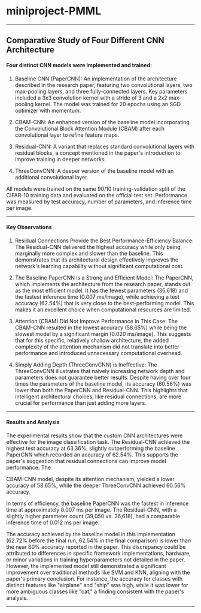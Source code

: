 # miniproject-PMML

---
## Comparative Study of Four Different CNN Architecture

#### Four distinct CNN models were implemented and trained:


1. Baseline CNN (PaperCNN): An implementation of the architecture described in the research paper, featuring two convolutional layers, two max-pooling layers, and three fully-connected layers. Key parameters included a 3x3 convolution kernel with a stride of 3 and a 2x2 max-pooling kernel. The model was trained for 20 epochs using an SGD optimizer with momentum.




2. CBAM-CNN: An enhanced version of the baseline model incorporating the Convolutional Block Attention Module (CBAM) after each convolutional layer to refine feature maps.


3. Residual-CNN: A variant that replaces standard convolutional layers with residual blocks, a concept mentioned in the paper's introduction to improve training in deeper networks.

4. ThreeConvCNN: A deeper version of the baseline model with an additional convolutional layer.

All models were trained on the same 90/10 training-validation split of the CIFAR-10 training data and evaluated on the official test set. Performance was measured by test accuracy, number of parameters, and inference time per image.

---

#### Key Observations

1. Residual Connections Provide the Best Performance-Efficiency Balance: The Residual-CNN delivered the highest accuracy while only being marginally more complex and slower than the baseline. This demonstrates that its architectural design effectively improves the network's learning capability without significant computational cost.

2. The Baseline PaperCNN is a Strong and Efficient Model: The PaperCNN, which implements the architecture from the research paper, stands out as the most efficient model. It has the fewest parameters (36,618) and the fastest inference time (0.007 ms/image), while achieving a test accuracy (62.54%) that is very close to the best-performing model. This makes it an excellent choice when computational resources are limited.

3. Attention (CBAM) Did Not Improve Performance in This Case: The CBAM-CNN resulted in the lowest accuracy (58.65%) while being the slowest model by a significant margin (0.020 ms/image). This suggests that for this specific, relatively shallow architecture, the added complexity of the attention mechanism did not translate into better performance and introduced unnecessary computational overhead.

4. Simply Adding Depth (ThreeConvCNN) is Ineffective: The ThreeConvCNN illustrates that naively increasing network depth and parameters does not guarantee better results. Despite having over four times the parameters of the baseline model, its accuracy (60.56%) was lower than both the PaperCNN and Residual-CNN. This highlights that intelligent architectural choices, like residual connections, are more crucial for performance than just adding more layers.

---

#### Results and Analysis
The experimental results show that the custom CNN architectures were effective for the image classification task. The Residual-CNN achieved the highest test accuracy at 63.36%, slightly outperforming the baseline PaperCNN which recorded an accuracy of 62.54%. This supports the paper's suggestion that residual connections can improve model performance. The 

CBAM-CNN model, despite its attention mechanism, yielded a lower accuracy of 58.65%, while the deeper ThreeConvCNN achieved 60.56% accuracy.

In terms of efficiency, the baseline PaperCNN was the fastest in inference time at approximately 0.007 ms per image. The Residual-CNN, with a slightly higher parameter count (39,050 vs. 36,618), had a comparable inference time of 0.012 ms per image.

The accuracy achieved by the baseline model in this implementation (62.72% before the final run, 62.54% in the final comparison) is lower than the near 80% accuracy reported in the paper. This discrepancy could be attributed to differences in specific framework implementations, hardware, or minor variations in training hyperparameters not detailed in the paper. However, the implemented model still demonstrated a significant improvement over traditional methods like SVM and KNN, aligning with the paper's primary conclusion. For instance, the accuracy for classes with distinct features like "airplane" and "ship" was high, while it was lower for more ambiguous classes like "cat," a finding consistent with the paper's analysis.

---



